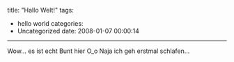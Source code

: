 title: "Hallo Welt!"
tags:
  - hello world
categories:
  - Uncategorized
date: 2008-01-07 00:00:14
---

Wow... es ist echt Bunt hier O_o
Naja ich geh erstmal schlafen...
